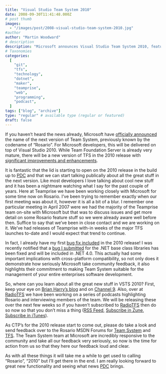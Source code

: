 ```yaml
---
title: "Visual Studio Team System 2010"
date: 2008-09-30T11:41:48.000Z
# post thumb
images:
  - "/images/post/2008-visual-studio-team-system-2010.jpg"
#author
author: "Martin Woodward"
# description
description: "Microsoft announces Visual Studio Team System 2010, featuring significant TFS enhancements and community-driven improvements for developers."
# Taxonomies
categories:
  [
    "git",
    "tfs",
    "technology",
    "dotnet",
    "maker",
    "teamprise",
    "web",
    "programming",
    "podcast",
  ]
tags: ["blog", "archive"]
type: "regular" # available type (regular or featured)
draft: false
---
```


If you haven’t heard the news already, Microsoft have [officially announced](http://www.microsoft.com/presspass/press/2008/sep08/09-29VS10PR.mspx) the name of the next version of Team System, previously known by the codename of “Rosario”. For Microsoft developers, this will be delivered on top of Visual Studio 2010. While Team Foundation Server is already very mature, there will be a new version of TFS in the 2010 release with [significant improvements and enhancements](http://blogs.msdn.com/bharry/archive/2008/09/29/shining-the-light-on-rosario.aspx).

It is fantastic that the lid is starting to open on the 2010 release in the build up to [PDC](http://www.microsoftpdc.com/) and that we can start talking publically about all the great stuff in the next version. Like most developers I love talking about cool new stuff and it has been a nightmare watching what I say for the past couple of years. Here at Teamprise we have been working closely with Microsoft for some time now on Rosario. I’ve been trying to remember exactly when our first meeting was about it, however it is all a bit of a blur. I remember one particular meeting in April 2007 were we had the majority of the Teamprise team on-site with Microsoft but that was to discuss issues and get more detail on some Rosario feature stuff so we were already aware well before then. Suffice to say that we’ve been in close contact and we are working on it. We’ve had releases of Teamprise with-in weeks of the major TFS launches to-date and I would expect that trend to continue.

In fact, I already have my first [bug fix included](http://connect.microsoft.com/VisualStudio/feedback/ViewFeedback.aspx?FeedbackID=326163) in the 2010 release! I was recently notified that a [bug I submitted](http://connect.microsoft.com/VisualStudio/feedback/ViewFeedback.aspx?FeedbackID=326163) for the .NET base class libraries has been fixed and will be included in .NET 4.0. This actually had some important implications with cross-platform compatibility, so not only does it demonstrate how seriously Microsoft take community feedback, it also highlights their commitment to making Team System suitable for the management of your entire enterprises software development.

So, where can you learn about all the great new stuff in VSTS 2010? First, keep your eye on [Brian Harry’s blog](http://blogs.msdn.com/bharry/) and on [Channel 9](http://channel9.msdn.com/visualstudio/). Also, over at [RadioTFS](http://www.radiotfs.com/) we have been working on a series of podcasts highlighting Rosario and interviewing members of the team. We will be releasing these over the next few weeks so if you haven’t subscribed to [RadioTFS](http://www.radiotfs.com/) then do so now so that you don’t miss a thing ([RSS Feed](http://feeds.feedburner.com/radiotfs), [Subscribe in Zune](zune://subscribe/?Radio%20TFS=http://feeds.feedburner.com/radiotfs), [Subscribe in iTunes](http://phobos.apple.com/WebObjects/MZStore.woa/wa/viewPodcast?id=274094361)).

As CTP’s for the 2010 release start to come out, please do take a look and send feedback over to the Rosario MSDN Forums for [Team System](http://forums.microsoft.com/msdn/ShowForum.aspx?ForumID=1736&SiteID=1) and [TFS](http://forums.microsoft.com/MSDNWorkShop/ShowForum.aspx?ForumID=1981&SiteID=64). The Team System team at Microsoft are incredibly responsive to the community and take all our feedback very seriously, so now is the time for action from us so that they here our feedback loud and clear.

As with all these things it will take me a while to get used to calling “Rosario”, “2010” but I’ll get there in the end. I am really looking forward to great new functionality and seeing what news [PDC](http://www.microsoftpdc.com/) brings.
